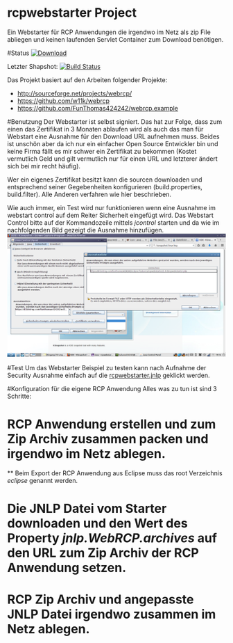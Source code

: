 # rcpwebstarter Project
Ein Webstarter für RCP Anwendungen die irgendwo im Netz als zip File abliegen und keinen laufenden Servlet Container zum Download benötigen.

#Status
[![Download](https://api.bintray.com/packages/funthomas424242/eclipse-features/rcpwebstarter/images/download.svg)](https://bintray.com/funthomas424242/eclipse-features/rcpwebstarter/_latestVersion)

Letzter Shapshot:
[![Build Status](https://travis-ci.org/FunThomas424242/rcpwebstarter.svg?branch=master)](https://travis-ci.org/FunThomas424242/rcpwebstarter)

Das Projekt basiert auf den Arbeiten folgender Projekte:
* http://sourceforge.net/projects/webrcp/
* https://github.com/w11k/webrcp
* https://github.com/FunThomas424242/webrcp.example


#Benutzung
Der Webstarter ist selbst signiert. Das hat zur Folge, dass zum einen das Zertifikat in 3 Monaten ablaufen wird als auch das man für Webstart
eine Ausnahme für den Download URL aufnehmen muss. Beides ist unschön aber da ich nur ein einfacher Open Source Entwickler bin und keine Firma
fällt es mir schwer ein Zertifikat zu bekommen (Kostet vermutlich Geld und gilt vermutlich nur für einen URL und letzterer ändert sich bei mir recht
häufig).

Wer ein eigenes Zertifikat besitzt kann die sourcen downloaden und entsprechend seiner Gegebenheiten konfigurieren (build.properties, build.filter).
Alle Anderen verfahren wie hier beschrieben.

Wie auch immer, ein Test wird nur funktionieren wenn eine Ausnahme im webstart control auf dem Reiter Sicherheit eingefügt wird. Das Webstart Control
bitte auf der Kommandozeile mittels *jcontrol* starten und da wie im nachfolgenden Bild gezeigt die Ausnahme hinzufügen.
![Add Security Exception](src/main/docs/AddSecurityException.png)

#Test 
Um das Webstarter Beispiel zu testen kann nach Aufnahme der Security Ausnahme einfach auf die
[rcpwebstarter.jnlp](https://bintray.com/funthomas424242/eclipse-features/rcpwebstarter/1.0.0/rcpwebstarter.jnlp)
geklickt werden.

#Konfiguration für die eigene RCP Anwendung
Alles was zu tun ist sind 3 Schritte:
# RCP Anwendung erstellen und zum Zip Archiv zusammen packen und irgendwo im Netz ablegen.
** Beim Export der RCP Anwendung aus Eclipse muss das root Verzeichnis *eclipse* genannt werden.
# Die JNLP Datei vom Starter downloaden und den Wert des Property *jnlp.WebRCP.archives* auf den URL zum Zip Archiv der RCP Anwendung setzen.
# RCP Zip Archiv und angepasste JNLP Datei irgendwo zusammen im Netz ablegen. 

